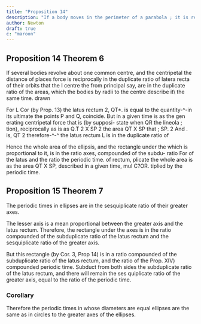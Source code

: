 ```yaml
---
title: "Proposition 14"
description: "If a body moves in the perimeter of a parabola ; it is required to find law of the centripetal force tending to the focus of that figure"
author: Newton
draft: true
c: "maroon"
---
```




## Proposition 14 Theorem 6

If several bodies revolve about one common centre, and the centripetal the distance of places force is reciprocally in the duplicate ratio of latera recta of their orbits that the
I
centre
the
from
principal
say,
are in the duplicate ratio of the areas, which the bodies by radii
to the centre describe it\ the same time.
drawn

For
L
Cor
(by Prop. 13) the latus rectum
2,
QT*.
is
equal to the quantity-^-in
its
ultimate
the points P and Q, coincide.
But
in a given time is as the gen
erating centripetal force that is (by supposi-
state
when
QR
the lineola
;
tion), reciprocally as
is
as
Q.T 2 X SP 2
the area
QT
X
SP
that
;
SP.
2
And
.
is,
QT
2
therefore-^-^
the latus rectum
L
is
in the duplicate ratio of


Hence the whole area of the ellipsis, and the rectangle under the
which
is proportional to it, is in the ratio
axes,
compounded of the subdu-
ratio
For
of
the
latus
and
the
ratio
the periodic time.
of
rectum,
plicate
the whole area is as the area QT X SP, described in a given time, mul
C?OR.
tiplied
by the periodic time.


## Proposition 15 Theorem 7

The periodic times in ellipses are in the sesquiplicate ratio of their greater axes.

The lesser axis is a mean proportional between the greater axis and the latus rectum. Therefore, the rectangle under the axes is in the ratio compounded of the  subduplicate ratio of the latus rectum and the sesquiplicate ratio of the greater axis.

But this rectangle (by Cor. 3, Prop 14) is 
in a ratio compounded of the subduplicate ratio of the latus rectum, and the ratio of the 
Prop. XIV)
compounded
 periodic time.
Subduct from both sides
the subduplicate ratio of the latus rectum, and there will remain the ses
quiplicate ratio of the greater axis, equal to the ratio of the periodic time.

### Corollary 

Therefore the periodic times in whose diameters are equal ellipses are the same as in circles to the greater axes of the ellipses.

